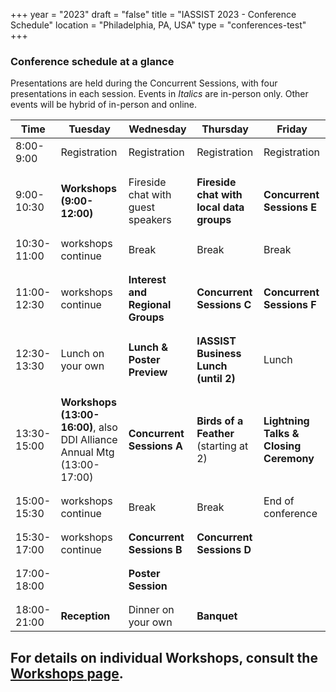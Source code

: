 +++
year = "2023"
draft = "false"
title = "IASSIST 2023 - Conference Schedule"
location = "Philadelphia, PA, USA"
type = "conferences-test"
+++

### Conference schedule at a glance

Presentations are held during the Concurrent Sessions, with four presentations in each session.
Events in *Italics* are in-person only.  Other events will be hybrid of in-person and online.

Time|Tuesday|Wednesday|Thursday|Friday|
---|---|---|---|---|
8:00-9:00|Registration|Registration|Registration|Registration|
   |   |   |   |   |
   |   |   |   |   |
9:00-10:30|**Workshops (9:00-12:00)**|Fireside chat with guest speakers|**Fireside chat with local data groups**|**Concurrent Sessions E**|
   |   |   |   |   |
   |   |   |   |   |
10:30-11:00| workshops continue|Break|Break|Break|
   |   |   |   |   |
   |   |   |   |   |
11:00-12:30| workshops continue|**Interest and Regional Groups**|**Concurrent Sessions C**|**Concurrent Sessions F**|
   |   |   |   |   |
   |   |   |   |   |
12:30-13:30|Lunch on your own|**Lunch & Poster Preview**|**IASSIST Business Lunch (until 2)**|Lunch|
   |   |   |   |   |
   |   |   |   |   |
13:30-15:00|**Workshops (13:00-16:00)**, also DDI Alliance Annual Mtg (13:00-17:00)|**Concurrent Sessions A**|**Birds of a Feather** (starting at 2)|**Lightning Talks & Closing Ceremony**|
   |   |   |   |   |
   |   |   |   |   |
15:00-15:30| workshops continue|Break|Break|End of conference|
   |   |   |   |   |
   |   |   |   |   |
15:30-17:00| workshops continue|**Concurrent Sessions B**|**Concurrent Sessions D**|
   |   |   |   |   |
   |   |   |   |   |
17:00-18:00| |**Poster Session**|
   |   |   |   |   |
   |   |   |   |   |
18:00-21:00|**Reception**|Dinner on your own|**Banquet**|

## For details on individual Workshops, consult the [**Workshops** page](/conferences/iassist2023/workshops/).

